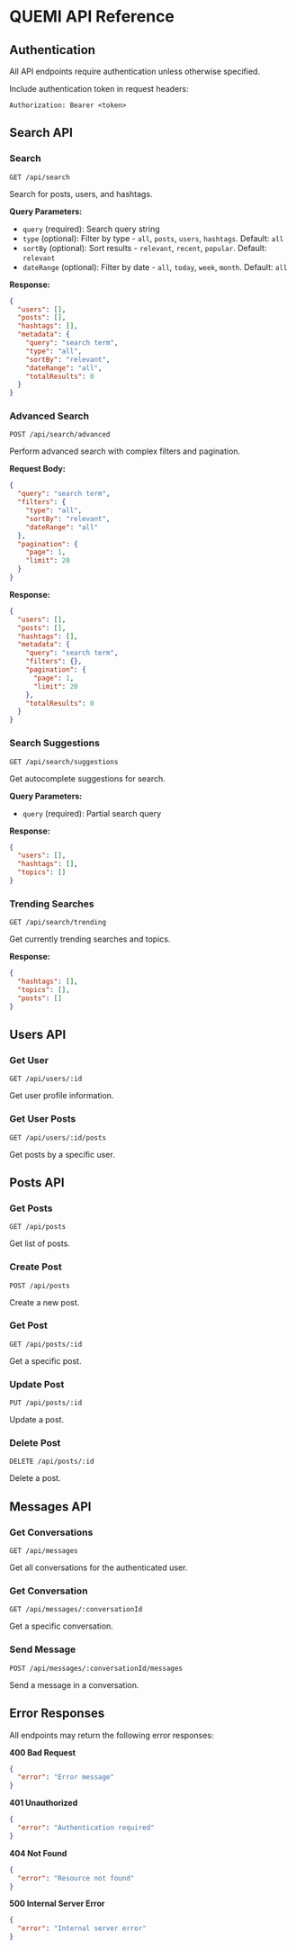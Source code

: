 # QUEMI API Reference

## Authentication

All API endpoints require authentication unless otherwise specified.

Include authentication token in request headers:
```
Authorization: Bearer <token>
```

## Search API

### Search
`GET /api/search`

Search for posts, users, and hashtags.

**Query Parameters:**
- `query` (required): Search query string
- `type` (optional): Filter by type - `all`, `posts`, `users`, `hashtags`. Default: `all`
- `sortBy` (optional): Sort results - `relevant`, `recent`, `popular`. Default: `relevant`
- `dateRange` (optional): Filter by date - `all`, `today`, `week`, `month`. Default: `all`

**Response:**
```json
{
  "users": [],
  "posts": [],
  "hashtags": [],
  "metadata": {
    "query": "search term",
    "type": "all",
    "sortBy": "relevant",
    "dateRange": "all",
    "totalResults": 0
  }
}
```

### Advanced Search
`POST /api/search/advanced`

Perform advanced search with complex filters and pagination.

**Request Body:**
```json
{
  "query": "search term",
  "filters": {
    "type": "all",
    "sortBy": "relevant",
    "dateRange": "all"
  },
  "pagination": {
    "page": 1,
    "limit": 20
  }
}
```

**Response:**
```json
{
  "users": [],
  "posts": [],
  "hashtags": [],
  "metadata": {
    "query": "search term",
    "filters": {},
    "pagination": {
      "page": 1,
      "limit": 20
    },
    "totalResults": 0
  }
}
```

### Search Suggestions
`GET /api/search/suggestions`

Get autocomplete suggestions for search.

**Query Parameters:**
- `query` (required): Partial search query

**Response:**
```json
{
  "users": [],
  "hashtags": [],
  "topics": []
}
```

### Trending Searches
`GET /api/search/trending`

Get currently trending searches and topics.

**Response:**
```json
{
  "hashtags": [],
  "topics": [],
  "posts": []
}
```

## Users API

### Get User
`GET /api/users/:id`

Get user profile information.

### Get User Posts
`GET /api/users/:id/posts`

Get posts by a specific user.

## Posts API

### Get Posts
`GET /api/posts`

Get list of posts.

### Create Post
`POST /api/posts`

Create a new post.

### Get Post
`GET /api/posts/:id`

Get a specific post.

### Update Post
`PUT /api/posts/:id`

Update a post.

### Delete Post
`DELETE /api/posts/:id`

Delete a post.

## Messages API

### Get Conversations
`GET /api/messages`

Get all conversations for the authenticated user.

### Get Conversation
`GET /api/messages/:conversationId`

Get a specific conversation.

### Send Message
`POST /api/messages/:conversationId/messages`

Send a message in a conversation.

## Error Responses

All endpoints may return the following error responses:

**400 Bad Request**
```json
{
  "error": "Error message"
}
```

**401 Unauthorized**
```json
{
  "error": "Authentication required"
}
```

**404 Not Found**
```json
{
  "error": "Resource not found"
}
```

**500 Internal Server Error**
```json
{
  "error": "Internal server error"
}
```
